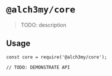 # `@alch3my/core`

> TODO: description

## Usage

```
const core = require('@alch3my/core');

// TODO: DEMONSTRATE API
```
